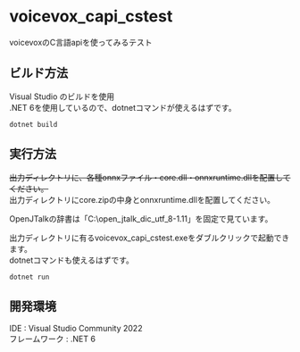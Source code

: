 # voicevox_capi_cstest
voicevoxのC言語apiを使ってみるテスト

## ビルド方法
Visual Studio のビルドを使用  
.NET 6を使用しているので、dotnetコマンドが使えるはずです。  
```
dotnet build 
```

## 実行方法
~~出力ディレクトリに、各種onnxファイル・core.dll・onnxruntime.dllを配置してください。~~  
出力ディレクトリにcore.zipの中身とonnxruntime.dllを配置してください。  

OpenJTalkの辞書は「C:\open_jtalk_dic_utf_8-1.11」を固定で見ています。  

出力ディレクトリに有るvoicevox_capi_cstest.exeをダブルクリックで起動できます。  
dotnetコマンドも使えるはずです。  
```
dotnet run
```

## 開発環境
IDE : Visual Studio Community 2022  
フレームワーク : .NET 6  
